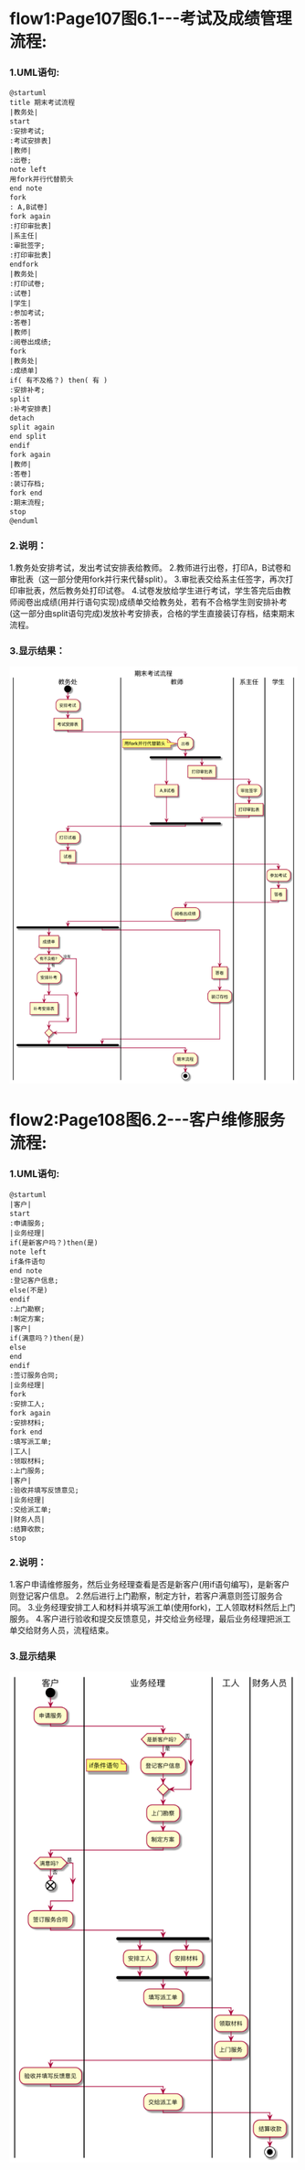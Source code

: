 # flow1:Page107图6.1---考试及成绩管理流程:

### 1.UML语句:
```
@startuml
title 期末考试流程
|教务处|
start
:安排考试;
:考试安排表]
|教师|
:出卷;
note left
用fork并行代替箭头
end note
fork
: A,B试卷]
fork again
:打印审批表]
|系主任|
:审批签字;
:打印审批表]
endfork
|教务处|
:打印试卷;
:试卷]
|学生|
:参加考试;
:答卷]
|教师|
:阅卷出成绩;
fork
|教务处|
:成绩单]
if( 有不及格？) then( 有 )
:安排补考;
split
:补考安排表]
detach
split again
end split
endif
fork again
|教师|
:答卷]
:装订存档;
fork end
:期末流程;
stop
@enduml
```
### 2.说明：
1.教务处安排考试，发出考试安排表给教师。
2.教师进行出卷，打印A，B试卷和审批表（这一部分使用fork并行来代替split）。
3.审批表交给系主任签字，再次打印审批表，然后教务处打印试卷。
4.试卷发放给学生进行考试，学生答完后由教师阅卷出成绩(用并行语句实现)成绩单交给教务处，若有不合格学生则安排补考(这一部分由split语句完成)发放补考安排表，合格的学生直接装订存档，结束期末流程。
### 3.显示结果：
![image](https://github.com/Landy7/is_analysis/blob/master/test1/flow1.jpg)
# flow2:Page108图6.2---客户维修服务流程:
### 1.UML语句:
```
@startuml
|客户|
start
:申请服务;
|业务经理|
if(是新客户吗？)then(是)
note left
if条件语句
end note
:登记客户信息;
else(不是)
endif
:上门勘察;
:制定方案;
|客户|
if(满意吗？)then(是)
else
end
endif
:签订服务合同;
|业务经理|
fork
:安排工人;
fork again 
:安排材料;
fork end
:填写派工单;
|工人|
:领取材料;
:上门服务;
|客户|
:验收并填写反馈意见;
|业务经理|
:交给派工单;
|财务人员|
:结算收款;
stop
```
### 2.说明：
1.客户申请维修服务，然后业务经理查看是否是新客户(用if语句编写)，是新客户则登记客户信息。
2.然后进行上门勘察，制定方针，若客户满意则签订服务合同。
3.业务经理安排工人和材料并填写派工单(使用fork)，工人领取材料然后上门服务。
4.客户进行验收和提交反馈意见，并交给业务经理，最后业务经理把派工单交给财务人员，流程结束。
### 3.显示结果
![image](https://github.com/Landy7/is_analysis/blob/master/test1/flow2.jpg)

